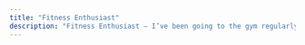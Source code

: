 ```yaml
---
title: "Fitness Enthusiast"
description: "Fitness Enthusiast – I’ve been going to the gym regularly for over 2 years and started earlier with simple home workouts. Fitness has become an important part of my routine, helping me stay disciplined, focused, and motivated. I enjoy setting small goals, tracking my progress, and constantly pushing myself to get better, both physically and mentally. For me, working out isn’t just about exercise—it’s about balance and building a healthy lifestyle."
---
```

